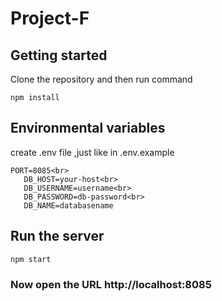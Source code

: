 # Project-F

## Getting started
Clone the repository and then run command

``` 
npm install
```

## Environmental variables
create .env file  ,just like in .env.example
 ```
 PORT=8085<br>
    DB_HOST=your-host<br>
    DB_USERNAME=username<br>
    DB_PASSWORD=db-password<br>
    DB_NAME=databasename
 ```

## Run the server
``` 
npm start
```

### Now open the URL  http://localhost:8085



